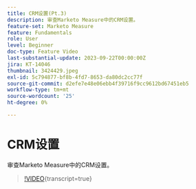 ```yaml
---
title: CRM设置(Pt.3)
description: 审查Marketo Measure中的CRM设置。
feature-set: Marketo Measure
feature: Fundamentals
role: User
level: Beginner
doc-type: Feature Video
last-substantial-update: 2023-09-22T00:00:00Z
jira: KT-14046
thumbnail: 3424429.jpeg
exl-id: 5c794877-bf8b-4fd7-8653-da80dc2cc77f
source-git-commit: d2efe7e48e06ebb4f39716f9cc9612bd67451eb5
workflow-type: tm+mt
source-wordcount: '25'
ht-degree: 0%

---
```


# CRM设置

审查Marketo Measure中的CRM设置。

>[!VIDEO](https://video.tv.adobe.com/v/3424429/?learn=on){transcript=true}
